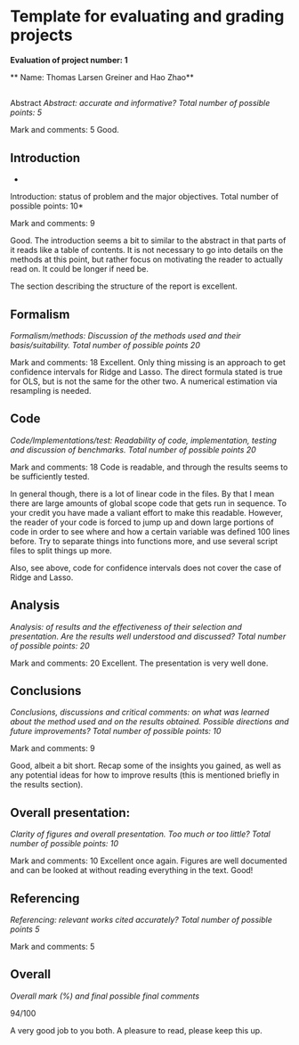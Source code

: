 # Template for evaluating and grading projects

**Evaluation of project number: 1**

**
Name: Thomas Larsen Greiner and Hao Zhao**


## 
Abstract
*Abstract: accurate and informative? 
Total number of possible points: 5*

Mark and comments: 5
Good.


## Introduction
*
Introduction: status of problem and the major objectives. 
Total number of
possible points: 10*

Mark and comments: 9

Good. 
The introduction seems a bit to similar to the abstract in that parts of
it reads like a table of contents. It is not necessary to go into details on the
methods at this point, but rather focus on motivating the reader to actually
read on. It could be longer if need be. 

The section describing the structure of the report is excellent. 


## Formalism
*Formalism/methods: Discussion of the methods used and their basis/suitability.
Total number of possible points 20*

Mark and comments: 18
Excellent.
Only thing missing is an approach to get confidence intervals for Ridge and
Lasso. The direct formula stated is true for OLS, but is not the same for the
other two. A numerical estimation via resampling is needed.

## Code
*Code/Implementations/test: Readability of code, implementation, testing and
discussion of benchmarks. Total number of possible points 20*

Mark and comments: 18
Code is readable, and through the results seems to be sufficiently tested.

In general though, there is a lot of linear code in the files. By that I mean
there are large amounts of global scope code that gets run in sequence. To your
credit you have made a valiant effort to make this readable. However, the reader
of your code is forced to jump up and down large portions of code in order to
see where and how a certain variable was defined 100 lines before. Try to
separate things into functions more, and use several script files to split
things up more.

Also, see above, code for confidence intervals does not cover the case of Ridge and
Lasso.

## Analysis
*Analysis: of results and the effectiveness of their selection and presentation.
Are the results well understood and discussed? Total number of possible points:
20*

Mark and comments: 20
Excellent. The presentation is very well done.


## Conclusions
*Conclusions, discussions and critical comments: on what was learned about the
method used and on the results obtained. Possible directions and future
improvements? Total number of possible points: 10*

Mark and comments: 9

Good, albeit a bit short. Recap some of the insights you gained, as well as any
potential ideas for how to improve results (this is mentioned briefly in the
results section).


## Overall presentation:
*Clarity of figures and overall presentation. Too much or too little? Total number of possible points: 10*

Mark and comments: 10
Excellent once again. Figures are well documented and can be looked at without
reading everything in the text. Good!


## Referencing
*Referencing: relevant works cited accurately? Total number of possible points 5*

Mark and comments: 5


## Overall
*Overall mark (%) and final possible final comments*

94/100

A very good job to you both. A pleasure to read, please keep this up.
